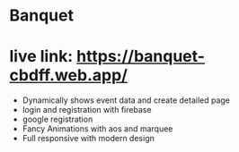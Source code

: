 # Banquet

# live link: https://banquet-cbdff.web.app/

* Dynamically shows event data and create detailed page
* login and registration with firebase
* google registration 
* Fancy Animations with aos and marquee
* Full responsive with modern design

